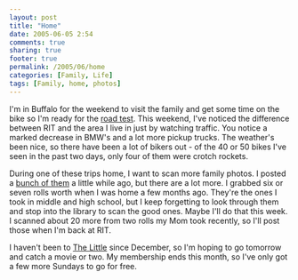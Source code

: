 ```yaml
---
layout: post
title: "Home"
date: 2005-06-05 2:54
comments: true
sharing: true
footer: true
permalink: /2005/06/home
categories: [Family, Life]
tags: [Family, home, photos]
---
```

I'm in Buffalo for the weekend to visit the family and get some time on the bike so I'm ready for the <a href="/2005/05/road-test">road test</a>.  This weekend, I've noticed the difference between RIT and the area I live in just by watching traffic.  You notice a marked decrease in BMW's and a lot more pickup trucks.  The weather's been nice, so there have been a lot of bikers out - of the 40 or 50 bikes I've seen in the past two days, only four of them were crotch rockets.

During one of these trips home, I want to scan more family photos.  I posted a <a href="http://www.flickr.com/photos/brockli/sets/187216/">bunch of them</a> a little while ago, but there are a lot more.  I grabbed six or seven rolls worth when I was home a few months ago.  They're the ones I took in middle and high school, but I keep forgetting to look through them and stop into the library to scan the good ones.  Maybe I'll do that this week.  I scanned about 20 more from two rolls my Mom took recently, so I'll post those when I'm back at RIT.

I haven't been to <a href="http://www.little-theatre.com/">The Little</a> since December, so I'm hoping to go tomorrow and catch a movie or two.  My membership ends this month, so I've only got a few more Sundays to go for free.
